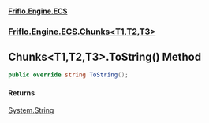 #### [Friflo.Engine.ECS](index.md#'index')
### [Friflo.Engine.ECS](Friflo.Engine.ECS.md#'Friflo.Engine.ECS').[Chunks&lt;T1,T2,T3&gt;](Chunks_T1,T2,T3_.md#'Friflo.Engine.ECS.Chunks<T1,T2,T3>')

## Chunks<T1,T2,T3>.ToString() Method

```csharp
public override string ToString();
```

#### Returns
[System.String](https://docs.microsoft.com/en-us/dotnet/api/System.String#'System.String')